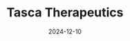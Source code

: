 ---  
layout: startup_page  
title: "Tasca Therapeutics"  
id: "tascatx.com"  
permalink: "/tascatherapeuticstascatx.com12102024/"  
website: "https://www.tascatx.com/"  
funding_round: "Series A"  
funding_amount: "$52M"  
investors: "Regeneron Ventures, Cure Ventures, Invus Group"  
about: "Tasca Therapeutics is a biotechnology company developing new medicines to treat human diseases. It leverages a unique drug discovery platform identifying novel lipid-binding pockets on proteins to create therapeutics. Its lead program, CP-383, is a first-in-class molecule showing efficacy against multiple cancer types."  
markets: "Biotechnology, Oncology, Health Care, Wellness"  
hq: "Boston, Massachusetts, United States"  
founded_year: "2021"  
linkedin: ""  
twitter: ""  
instagram: ""  
facebook: ""  
crunchbase: "https://www.crunchbase.com/organization/tasca-bf65"  
pitchbook: "https://pitchbook.com/profiles/company/552096-73"  

date_display: "10-Dec-2024"  
date: "2024-12-10"

# SEO Optimization  
meta_title: "Tasca Therapeutics - Series A Funding ($52M)"  
meta_description: "Tasca Therapeutics, Tasca Therapeutics is a biotechnology company developing new medicines to treat human diseases. It leverages a unique drug discovery platform identify..."  
meta_keywords: "Tasca Therapeutics, Biotechnology, Oncology, Health Care, Wellness, Series A funding"  
canonical_url: "https://startup.projectstartups.com/tascatherapeuticstascatx.com12102024/"  
---